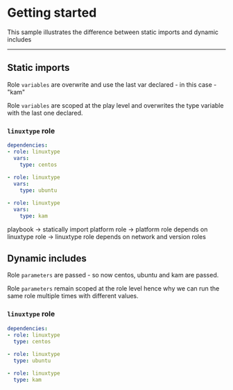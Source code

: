 # Getting started

This sample illustrates the difference between static imports and dynamic includes

---

## Static imports

Role `variables` are overwrite and use the last var declared - in this case - "kam"

Role `variables` are scoped at the play level and overwrites the type variable with the last one declared.

### `linuxtype` role

```yaml
dependencies:
- role: linuxtype
  vars:
    type: centos
    
- role: linuxtype
  vars:
    type: ubuntu

- role: linuxtype
  vars:
    type: kam
```

playbook
  -> statically import platform role
    -> platform role depends on linuxtype role
      -> linuxtype role depends on network and version roles

## Dynamic includes

Role `parameters` are passed - so now centos, ubuntu and kam are passed.

Role `parameters` remain scoped at the role level hence why we can run the same role multiple times with different values.

### `linuxtype` role

```yaml
dependencies:
- role: linuxtype
  type: centos
    
- role: linuxtype
  type: ubuntu

- role: linuxtype
  type: kam
```

